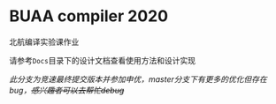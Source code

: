 # BUAA compiler 2020

北航编译实验课作业



请参考`Docs`目录下的设计文档查看使用方法和设计实现



*此分支为竞速最终提交版本并参加申优，master分支下有更多的优化但存在bug，~~感兴趣者可以去帮忙debug~~*

